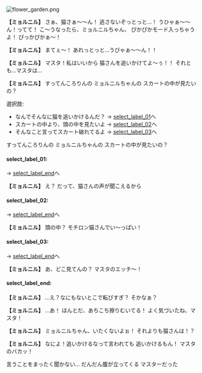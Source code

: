 
![flower_garden.png](../images/backgrounds/flower_garden.png)

**【ミョルニル】**
さぁ、猫さぁ〜〜ん！
逃さないぞっとっと…！
うひゃぁ〜〜ん！ってて！
こ〜うなったら、ミョルニルちゃん、
ぴかぴかモード入っちゃうよ！
ぴっかぴかぁ〜！

**【ミョルニル】**
まてぇ〜！
あれっとっと…うびゃぁ〜〜ん！！

**【ミョルニル】**
マスタ！私はいいから
猫さんを追いかけてよ〜ぅ！！
それとも…マスタは…

**【ミョルニル】**
すってんころりんの
ミョルニルちゃんの
スカートの中が見たいの？

選択肢:
- なんでそんなに猫を追いかけるんだ？ → [select_label_01](#select_label_01)へ
- スカートの中より、頭の中を見たいよ → [select_label_02](#select_label_02)へ
- そんなこと言ってスカート破れてるよ → [select_label_03](#select_label_03)へ

すってんころりんの
ミョルニルちゃんの
スカートの中が見たいの？

#### select_label_01:
 → [select_label_end](#select_label_end)へ

**【ミョルニル】**
え？
だって、猫さんの声が聞こえるから

#### select_label_02:
 → [select_label_end](#select_label_end)へ

**【ミョルニル】**
頭の中？
モチロン猫さんでい〜っぱい！

#### select_label_03:
 → [select_label_end](#select_label_end)へ

**【ミョルニル】**
あ、どこ見てんの？
マスタのエッチ〜！

#### select_label_end:

**【ミョルニル】**
…え？なにもないとこで転びすぎ？
そかなぁ？

**【ミョルニル】**
…あ！
ほんとだ、あちこち擦りむいてる！
よく気づいたね、マスタ！

**【ミョルニル】**
ミョルニルちゃん、いたくないよぉ！
それよりも猫さんは！？

**【ミョルニル】**
なによ！追いかけるなって言われても
追いかけるもん！
マスタのバカッ！

言うことをまったく聞かない…
だんだん腹が立ってくる
マスターだった
